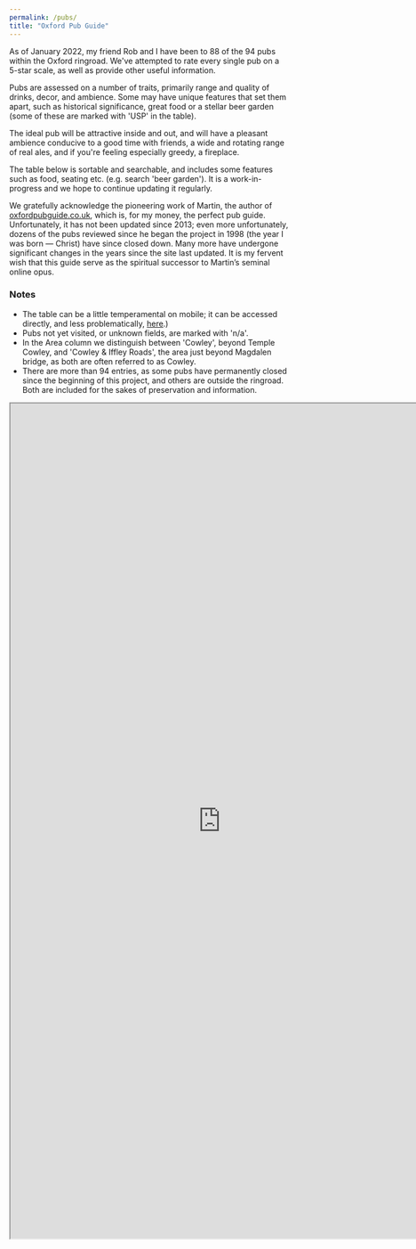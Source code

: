 ```yaml
---
permalink: /pubs/
title: "Oxford Pub Guide"
---
```


<!--
### [Oxford Pub Guide: A Primer](/pubs/background)
-->

As of January 2022, my friend Rob and I have been to 88 of the 94 pubs within the Oxford ringroad. 
We've attempted to rate every single pub on a 5-star scale, as well as provide other useful information.

Pubs are assessed on a number of traits, primarily range and quality of drinks, decor, and ambience. 
Some may have unique features that set them apart, such as historical significance, great food or a stellar beer garden (some of these are marked with 'USP' in the table). 

The ideal pub will be attractive inside and out, and will have a pleasant ambience conducive to a good time with friends, a wide and rotating range of real ales, and if you're feeling especially greedy, a fireplace.

The table below is sortable and searchable, and includes some features such as food, seating etc. (e.g. search 'beer garden'). 
It is a work-in-progress and we hope to continue updating it regularly.

We gratefully acknowledge the pioneering work of Martin, the author of [oxfordpubguide.co.uk](https://www.oxfordpubguide.co.uk/pub.html), which is, for my money, the perfect pub guide. 
Unfortunately, it has not been updated since 2013; even more unfortunately, dozens of the pubs reviewed since he began the project in 1998 (the year I was born — Christ) 
have since closed down. Many more have undergone significant changes in the years since the site last updated. It is my fervent wish that this guide serve as 
the spiritual successor to Martin’s seminal online opus.

### Notes
* The table can be a little temperamental on mobile; it can be accessed directly, and less problematically, 
[here](https://script.google.com/macros/s/AKfycbyBGyo3OW2_0YWdi58iwhQRHe6DbLMx3kGgbQJSJov4QTjrzmVzp7lBhRwM7JUENhyCCA/exec).)
* Pubs not yet visited, or unknown fields, are marked with 'n/a'.
* In the Area column we distinguish between 'Cowley', beyond Temple Cowley, and 'Cowley & Iffley Roads', the area just beyond Magdalen bridge, as both are often referred to as Cowley. 
* There are more than 94 entries, as some pubs have permanently closed since the beginning of this project, and others are outside the ringroad. Both are included for the sakes of preservation and information.

<iframe src="https://script.google.com/macros/s/AKfycbyBGyo3OW2_0YWdi58iwhQRHe6DbLMx3kGgbQJSJov4QTjrzmVzp7lBhRwM7JUENhyCCA/exec" 
height="1500" width="150%"></iframe>

